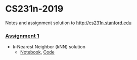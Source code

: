 # CS231n-2019
Notes and assignment solution to http://cs231n.stanford.edu

### [Assignment 1](http://cs231n.github.io/assignments2019/assignment1/)
* k-Nearest Neighbor (kNN) solution
	* [Notebook](./assignment1/knn_solution.ipynb), [Code](./assignment1/cs231n/classifiers/k_nearest_neighbor.py)
